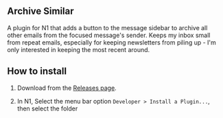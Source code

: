 
## Archive Similar

A plugin for N1 that adds a button to the message sidebar to archive all other emails from the focused message's sender. Keeps my inbox small from repeat emails, especially for keeping newsletters from piling up - I'm only interested in keeping the most recent around.

## How to install

1. Download from the [Releases page](https://github.com/wattenberger/N1-archive-similar/releases/latest).

2. In N1, Select the menu bar option `Developer > Install a Plugin...`, then select the folder
